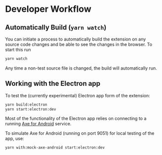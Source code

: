 <!--
Copyright (c) Microsoft Corporation. All rights reserved.
Licensed under the MIT License.
-->

# Developer Workflow

## Automatically Build (`yarn watch`)

You can initiate a process to automatically build the extension on any source code changes and be able to see the changes in the browser. To start this run

```sh
yarn watch
```

Any time a non-test source file is changed, the build will automatically run.

## Working with the Electron app

To test the (currently experimental) Electron app form of the extension:

```sh
yarn build:electron
yarn start:electron:dev
```

Most of the functionality of the Electron app relies on connecting to a running [Axe for Android]() service.

To simulate Axe for Android (running on port 9051) for local testing of the app, use:

```sh
yarn with:mock-axe-android start:electron:dev
```
